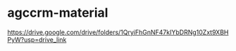 # agccrm-material
https://drive.google.com/drive/folders/1QryiFhGnNF47kIYbDRNg10Zxt9XBHPyW?usp=drive_link
